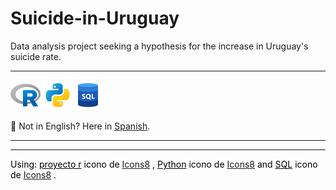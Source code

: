 # Suicide-in-Uruguay

Data analysis project seeking a hypothesis for the increase in Uruguay's suicide rate.

---

![](/images/icons8-proyecto-r-48.png "Lenguaje R")   ![](/images/icons8-python-48.png "Lenguaje Python")![](/images/icons8-sql-48.png "Lenguaje SQL")


📢 Not in English? Here in [Spanish](README.es-UY.md "Versión traducida de este documento, llamada README.es-UY.md").

---
---

<p style="color:black;">
Using: 
<a style="color:black;" target="_blank" href="https://icons8.com/icon/CLvQeiwFpit4/r-project">proyecto r</a> icono de <a target="_blank" href="https://icons8.com">Icons8</a>
, 
<a style="color:black;" target="_blank" href="https://icons8.com/icon/l75OEUJkPAk4/python">Python</a> icono de <a target="_blank" href="https://icons8.com">Icons8</a>
and 
<a style="color:black;" target="_blank" href="https://icons8.com/icon/J6KcaRLsTgpZ/sql">SQL</a> icono de <a target="_blank" href="https://icons8.com">Icons8</a>
.
</p>